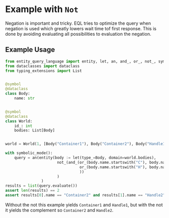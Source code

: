 # Example with `Not`

Negation is important and tricky. EQL tries to optimize the query when negation is used which greatly lowers wait time
tof first response. This is done by avoiding evaluating all possibilities to evaluation the negation.

## Example Usage

```python
from entity_query_language import entity, let, an, and_, or_, not_, symbol, symbolic_mode
from dataclasses import dataclass
from typing_extensions import List


@symbol
@dataclass
class Body:
    name: str


@symbol
@dataclass
class World:
    id_: int
    bodies: List[Body]


world = World(1, [Body("Container1"), Body("Container2"), Body("Handle1"), Body("Handle2")])

with symbolic_mode():
    query = an(entity(body := let(type_=Body, domain=world.bodies),
                       not_(and_(or_(body.name.startswith("C"), body.name.endswith("1")),
                                 or_(body.name.startswith("H"), body.name.endswith("1"))
                                 ))
                       )
                )
results = list(query.evaluate())
assert len(results) == 2
assert results[0].name == "Container2" and results[1].name == "Handle2"
```

Without the not this example yields `Container1` and `Handle1`, but with the not it yields the complement so
`Container2` and `Handle2`.
